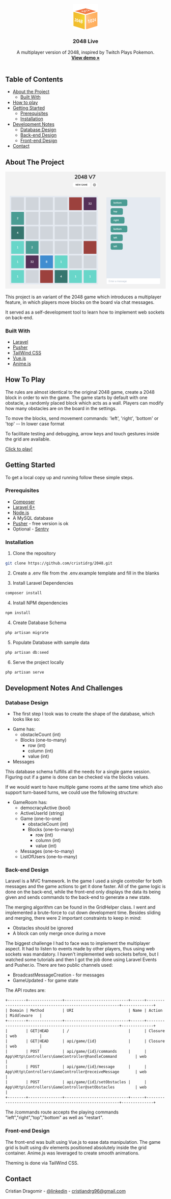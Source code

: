 <p align="center">
  <a href="https://github.com/cristidrg/2048">
    <img src="public/images/2048.png" alt="Logo" width="80" height="80">
  </a>

  <h3 align="center">2048 Live</h3>

  <p align="center">
    A multiplayer version of 2048, inspired by Twitch Plays Pokemon.
    <br />
    <a href="https://live-2048.herokuapp.com/"><strong>View demo »</strong></a>
    <br />
    <br />
  </p>
</p>

## Table of Contents

* [About the Project](#about-the-project)
  * [Built With](#built-with)
* [How to play](#how-to-play)
* [Getting Started](#getting-started)
  * [Prerequisites](#prerequisites)
  * [Installation](#installation)
* [Development Notes](#development-notes-and-challenges)
  * [Database Design](#database-design)
  * [Back-end Design](#back-end-design)
  * [Front-end Design](#front-end-design)
* [Contact](#contact)

## About The Project

[![Product Name Screen Shot][product-screenshot]](https://example.com)

This project is an variant of the 2048 game which introduces a multiplayer feature, in which players move blocks on the board via chat messages.

It served as a self-development tool to learn how to implement web sockets on back-end.

### Built With

* [Laravel](https://laravel.com)
* [Pusher](https://pusher.com/)
* [TailWind CSS](https://tailwindcss.com/)
* [Vue.js](https://vuejs.org/)
* [Anime.js](https://animejs.com/)

## How To Play

The rules are almost identical to the original 2048 game, create a 2048 block in order to win the game.
The game starts by default with one obstacle, a randomly placed block which acts as a wall. 
Players can modify how many obstacles are on the board in the settings.

To move the blocks, send movement commands: 'left', 'right', 'bottom' or 'top' -- In lower case format

To facilitate testing and debugging, arrow keys and touch gestures inside the grid are available.

[Click to play!](https://live-2048.herokuapp.com/)

## Getting Started

To get a local copy up and running follow these simple steps.

### Prerequisites

* [Composer](https://getcomposer.org/doc/00-intro.md)
* [Laravel 6+](https://laravel.com/docs/6.x)
* [Node.js](https://nodejs.org/en/download/)
* A MySQL database
* [Pusher](https://dashboard.pusher.com/accounts/sign_up) - free version is ok
* Optional - [Sentry](http://sentry.io/)

### Installation
 
1. Clone the repository
```sh
git clone https://github.com/cristidrg/2048.git
```
2. Create a .env file from the .env.example template and fill in the blanks

3. Install Laravel Dependencies
```sh
composer install
```

4. Install NPM dependencies
```sh
npm install
```

4. Create Database Schema
```sh
php artisan migrate
```

5. Populate Database with sample data
```sh
php artisan db:seed
```

6. Serve the project locally
``` sh
php artisan serve
```

## Development Notes And Challenges

### Database Design
* The first step I took was to create the shape of the database, which looks like so:
- Game has:
    - obstacleCount (int)
    - Blocks (one-to-many)
        - row (int)
        - column (int)
        - value (int)
- Messages

This database schema fulfills all the needs for a single game session. Figuring out if a game
is done can be checked via the blocks values.

If we would want to have multiple game rooms at the same time which also support
turn-based turns, we could use the following structure:

- GameRoom has:
    - democracyActive (bool)
    - ActiveUserId (string)
    - Game (one-to-one)
        - obstacleCount (int)
        - Blocks (one-to-many)
            - row (int)
            - column (int)
            - value (int)
    - Messages (one-to-many)
    - ListOfUsers (one-to-many)

### Back-end Design
Laravel is a MVC framework. In the game I used a single controller for both messages and the game actions to get it done faster.
All of the game logic is done on the back-end, while the front-end only displays the data its being given and sends commands to the back-end
to generate a new state.

The merging algorithm can be found in the GridHelper class. I went and implemented a brute-force to cut down development time.
Besides sliding and merging, there were 2 important constraints to keep in mind:
* Obstacles should be ignored
* A block can only merge once during a move

The biggest challenge I had to face was to implement the multiplayer aspect. It had to listen to events made by other players, thus
using web sockets was mandatory. I haven't implemented web sockets before, but I watched some tutorials and then I got the job done
using Laravel Events and Pusher.io. There are two public channels used:

- BroadcastMessageCreation - for messages
- GameUpdated - for game state

The API routes are:
```
+--------+---------------+----------------------------+------+----------------------------------------------------------+--------------+
| Domain | Method        | URI                        | Name | Action                                                   | Middleware   |
+--------+---------------+----------------------------+------+----------------------------------------------------------+--------------+
|        | GET|HEAD      | /                          |      | Closure                                                  | web          |
|        | GET|HEAD      | api/game/{id}              |      | Closure                                                  | web          |
|        | POST          | api/game/{id}/commands     |      | App\Http\Controllers\GameController@handleCommand        | web          |
|        | POST          | api/game/{id}/message      |      | App\Http\Controllers\GameController@receiveMessage       | web          |
|        | POST          | api/game/{id}/setObstacles |      | App\Http\Controllers\GameController@setObstacles         | web          |
+--------+---------------+----------------------------+------+----------------------------------------------------------+--------------+
```
The /commands route accepts the playing commands "left","right","top","bottom" as well as "restart".

### Front-end Design
The front-end was built using Vue.js to ease data manipulation. The game grid is built using div elements positioned absolutely inside the grid container. Anime.js was leveraged to create smooth animations.

Theming is done via TailWind CSS.

## Contact
Cristian Dragomir - [@linkedin](https://www.linkedin.com/in/cristidrg/) - cristiandrg96@gmail.com

<!-- IMAGES -->
[product-screenshot]: public/images/product.png